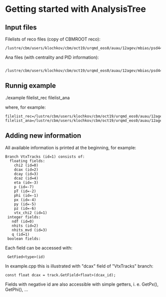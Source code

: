 # Getting started with AnalysisTree

## Input files
Filelists of reco files (copy of CBMROOT reco):

    /lustre/cbm/users/klochkov/cbm/oct19/urqmd_eos0/auau/12agev/mbias/psd44_hole20_pipe0/TGeant3/filelists/rec/

Ana files (with centrality and PID information):
     
     /lustre/cbm/users/klochkov/cbm/oct19/urqmd_eos0/auau/12agev/mbias/psd44_hole20_pipe0/TGeant3/filelists/ana/

## Runnig example

./example filelist_rec filelist_ana

where, for example: 

    filelist_rec=/lustre/cbm/users/klochkov/cbm/oct19/urqmd_eos0/auau/12agev/mbias/psd44_hole20_pipe0/TGeant3/filelists/rec/filelist_000
    filelist_ana=/lustre/cbm/users/klochkov/cbm/oct19/urqmd_eos0/auau/12agev/mbias/psd44_hole20_pipe0/TGeant3/filelists/ana/filelist_000

## Adding new information

All available information is printed at the beginning, for example:

    Branch VtxTracks (id=1) consists of:
      floating fields:
        chi2 (id=0)
        dcax (id=2)
        dcay (id=3)
        dcaz (id=4)
        eta (id=-3)
        p (id=-7)
        pT (id=-2)
        phi (id=-1)
        px (id=-4)
        py (id=-5)
        pz (id=-6)
        vtx_chi2 (id=1)
     integer fields:
       ndf (id=0)
       nhits (id=2)
       nhits_mvd (id=3)
       q (id=1)
     boolean fields: 
     
Each field can be accessed with: 
     
     GetFied<type>(id)
     
In example.cpp this is illustrated with "dcax" field of "VtxTracks" branch:

    const float dcax = track.GetField<float>(dcax_id);

Fields with negative id are also accessible with simple getters, i. e. GetPx(), GetPhi(), ...